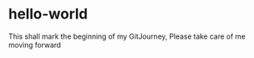 # hello-world
This shall mark the beginning of my GitJourney, Please take care of me moving forward
